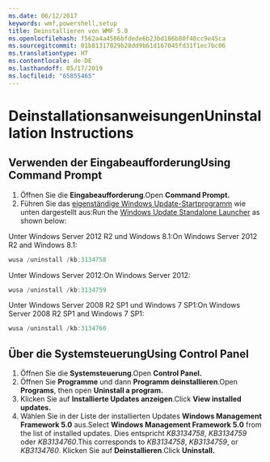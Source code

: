 ```yaml
---
ms.date: 06/12/2017
keywords: wmf,powershell,setup
title: Deinstallieren von WMF 5.0
ms.openlocfilehash: f562a4a4506bfdede6b23bd186b80f40cc9e45ca
ms.sourcegitcommit: 01b81317029b28dd9b61d167045fd31f1ec7bc06
ms.translationtype: HT
ms.contentlocale: de-DE
ms.lasthandoff: 05/17/2019
ms.locfileid: "65855465"
---
```

# <a name="uninstallation-instructions"></a><span data-ttu-id="c2813-103">Deinstallationsanweisungen</span><span class="sxs-lookup"><span data-stu-id="c2813-103">Uninstallation Instructions</span></span>

## <a name="using-command-prompt"></a><span data-ttu-id="c2813-104">Verwenden der Eingabeaufforderung</span><span class="sxs-lookup"><span data-stu-id="c2813-104">Using Command Prompt</span></span>

1. <span data-ttu-id="c2813-105">Öffnen Sie die **Eingabeaufforderung**.</span><span class="sxs-lookup"><span data-stu-id="c2813-105">Open **Command Prompt.**</span></span>
2. <span data-ttu-id="c2813-106">Führen Sie das [eigenständige Windows Update-Startprogramm](https://support.microsoft.com/en-us/kb/934307) wie unten dargestellt aus:</span><span class="sxs-lookup"><span data-stu-id="c2813-106">Run the [Windows Update Standalone Launcher](https://support.microsoft.com/en-us/kb/934307) as shown below:</span></span>

<span data-ttu-id="c2813-107">Unter Windows Server 2012 R2 und Windows 8.1:</span><span class="sxs-lookup"><span data-stu-id="c2813-107">On Windows Server 2012 R2 and Windows 8.1:</span></span>

```powershell
wusa /uninstall /kb:3134758
```

<span data-ttu-id="c2813-108">Unter Windows Server 2012:</span><span class="sxs-lookup"><span data-stu-id="c2813-108">On Windows Server 2012:</span></span>

```powershell
wusa /uninstall /kb:3134759
```

<span data-ttu-id="c2813-109">Unter Windows Server 2008 R2 SP1 und Windows 7 SP1:</span><span class="sxs-lookup"><span data-stu-id="c2813-109">On Windows Server 2008 R2 SP1 and Windows 7 SP1:</span></span>

```powershell
wusa /uninstall /kb:3134760
```

## <a name="using-control-panel"></a><span data-ttu-id="c2813-110">Über die Systemsteuerung</span><span class="sxs-lookup"><span data-stu-id="c2813-110">Using Control Panel</span></span>

1. <span data-ttu-id="c2813-111">Öffnen Sie die **Systemsteuerung**.</span><span class="sxs-lookup"><span data-stu-id="c2813-111">Open **Control Panel.**</span></span>
2. <span data-ttu-id="c2813-112">Öffnen Sie **Programme** und dann **Programm deinstallieren**.</span><span class="sxs-lookup"><span data-stu-id="c2813-112">Open **Programs**, then open **Uninstall a program.**</span></span>
3. <span data-ttu-id="c2813-113">Klicken Sie auf **Installierte Updates anzeigen**.</span><span class="sxs-lookup"><span data-stu-id="c2813-113">Click **View installed updates.**</span></span>
4. <span data-ttu-id="c2813-114">Wählen Sie in der Liste der installierten Updates **Windows Management Framework 5.0** aus.</span><span class="sxs-lookup"><span data-stu-id="c2813-114">Select **Windows Management Framework 5.0** from the list of installed updates.</span></span> <span data-ttu-id="c2813-115">Dies entspricht *KB3134758*, *KB3134759* oder *KB3134760*.</span><span class="sxs-lookup"><span data-stu-id="c2813-115">This corresponds to *KB3134758*, *KB3134759*, or *KB3134760*.</span></span> <span data-ttu-id="c2813-116">Klicken Sie auf **Deinstallieren**.</span><span class="sxs-lookup"><span data-stu-id="c2813-116">Click **Uninstall.**</span></span>
